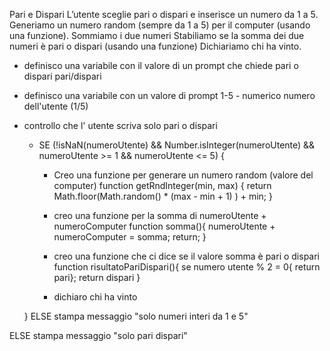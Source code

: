Pari e Dispari
L’utente sceglie pari o dispari e inserisce un numero da 1 a 5.
Generiamo un numero random (sempre da 1 a 5) per il computer (usando una funzione).
Sommiamo i due numeri
Stabiliamo se la somma dei due numeri è pari o dispari (usando una funzione)
Dichiariamo chi ha vinto.

- definisco una variabile con il valore di un prompt che chiede pari o dispari pari/dispari <!-- sceltaUtente -->

- definisco una variabile con un valore di prompt 1-5 - numerico numero dell'utente (1/5) <!-- numeroUtente -->

- controllo che l' utente scriva solo pari o dispari

    <!-- utente può inserire solo numeri interi da 1 e 5 -->
    - SE (!isNaN(numeroUtente) && Number.isInteger(numeroUtente) && numeroUtente >= 1 && numeroUtente <= 5) {

        - Creo una funzione per generare un numero random (valore del computer) <!-- numeroComputer -->
        function getRndInteger(min, max) {
        return Math.floor(Math.random() * (max - min + 1) ) + min;
        }

        - creo una funzione per la somma di numeroUtente + numeroComputer <!-- somma -->
        function somma(){
            numeroUtente + numeroComputer = somma;
            return;
        }

        - creo una funzione che ci dice se il valore somma è pari o dispari <!-- risultatoPariDispari -->
        function risultatoPariDispari(){
            se numero utente % 2 = 0{
                return pari};
            return dispari
        }

        - dichiaro chi ha vinto

    }
    ELSE stampa messaggio "solo numeri interi da 1 e 5"

ELSE stampa messaggio "solo pari dispari"